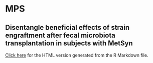 # MPS
## Disentangle beneficial effects of strain engraftment after fecal microbiota transplantation in subjects with MetSyn

[Click here](http://htmlpreview.github.io/?https://github.com/EvdVossen/MPS/blob/main/Supplemental_file.html) for the HTML version generated from the R Markdown file.
